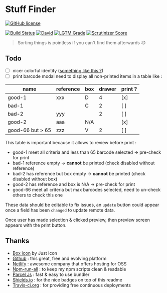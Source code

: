 # Stuff Finder

[![GitHub license](https://img.shields.io/github/license/shuunen/stuff-finder.svg?color=informational)](https://github.com/Shuunen/stuff-finder/blob/master/LICENSE)

[![Build Status](https://travis-ci.org/Shuunen/stuff-finder.svg?branch=master)](https://travis-ci.org/Shuunen/stuff-finder)
[![David](https://img.shields.io/david/shuunen/stuff-finder.svg)](https://david-dm.org/shuunen/stuff-finder)
[![LGTM Grade](https://img.shields.io/lgtm/grade/javascript/github/Shuunen/stuff-finder.svg)](https://lgtm.com/projects/g/Shuunen/stuff-finder)
[![Scrutinizer Score](https://scrutinizer-ci.com/g/Shuunen/stuff-finder/badges/quality-score.png?b=master)](https://scrutinizer-ci.com/g/Shuunen/stuff-finder)

> Sorting things is pointless if you can't find them afterwards :D

## Todo

- [ ] nicer colorful identity ([something like this ?](https://www.iconfinder.com/icons/44859/cube_icon))
- [ ] print barcode modal need to display all non-printed items in a table like :

| name             | reference | box | drawer | print ? |
| ---------------- | --------- | --- | ------ | ------- |
| good-1           | xxx       | D   | 4      | [x]     |
| bad-1            |           | C   | 2      | [ ]     |
| bad-2            | yyy       |     | 2      | [ ]     |
| good-2           | aaa       | N/A |        | [x]     |
| good-66 but > 65 | zzz       | V   | 2      | [ ]     |

This table is important because it allows to review before print :

- good-1 meet all criteria and less than 65 barcode selected -> pre-check for print
- bad-1 reference empty -> **cannot** be printed (check disabled without reference)
- bad-2 has reference but box empty -> **cannot** be printed (check disabled without box)
- good-2 has reference and box is N/A -> pre-check for print
- good-66 meet all criteria but max barcodes selected, need to un-check others to check this one

These data should be editable to fix issues, an `update` button could appear once a field has been `changed` to update remote data.

Once user has made selection & clicked preview, then preview screen appears with the print button.

## Thanks

- [Box icon](https://www.iconfinder.com/icons/2123914/app_box_essential_ui_icon) by Just Icon
- [Github](https://github.com) : this great, free and evolving platform
- [Netlify](https://netlify.com) : awesome company that offers hosting for OSS
- [Npm-run-all](https://github.com/mysticatea/npm-run-all) : to keep my npm scripts clean & readable
- [Parcel Js](https://parceljs.org) : fast & easy to use bundler
- [Shields.io](https://shields.io) : for the nice badges on top of this readme
- [Travis-ci.org](https://travis-ci.org) : for providing free continuous deployments
